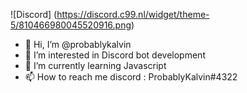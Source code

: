 ![Discord]
(https://discord.c99.nl/widget/theme-5/810466980045520916.png)

- 👋 Hi, I’m @probablykalvin
- 👀 I’m interested in Discord bot development
- 🌱 I’m currently learning Javascript
- 📫 How to reach me discord : ProbablyKalvin#4322

<!---
probablykalvin/probablykalvin is a ✨ special ✨ repository because its `README.md` (this file) appears on your GitHub profile.
You can click the Preview link to take a look at your changes.
--->
